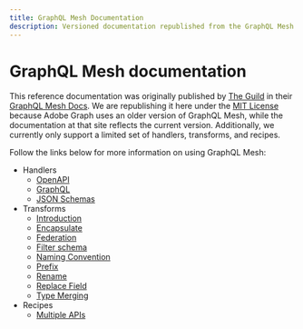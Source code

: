 ```yaml
---
title: GraphQL Mesh Documentation
description: Versioned documentation republished from the GraphQL Mesh documentation site (under the MIT license).
---
```


# GraphQL Mesh documentation

This reference documentation was originally published by [The Guild] in their [GraphQL Mesh Docs]. We are republishing it here under the [MIT License] because Adobe Graph uses an older version of GraphQL Mesh, while the documentation at that site reflects the current version. Additionally, we currently only support a limited set of handlers, transforms, and recipes.

Follow the links below for more information on using GraphQL Mesh:

-  Handlers
   -  [OpenAPI]
   -  [GraphQL]
   -  [JSON Schemas]
-  Transforms
   -  [Introduction]
   -  [Encapsulate]
   -  [Federation]
   -  [Filter schema]
   -  [Naming Convention]
   -  [Prefix]
   -  [Rename]
   -  [Replace Field]
   -  [Type Merging]
-  Recipes
   -  [Multiple APIs]

<!-- Link Definitions -->
[OpenAPI]: handlers/openapi.md
[GraphQL]: handlers/graphql.md
[JSON Schemas]: handlers/json-schema.md
[Introduction]: transforms/transforms-introduction.md
[Encapsulate]: transforms/encapsulate.md
[Federation]: transforms/federation.md
[Filter schema]: transforms/filter-schema.md
[Naming Convention]: transforms/naming-convention.md
[Prefix]: transforms/prefix.md
[Rename]: transforms/rename.md
[Replace Field]: transforms/replace-field.md
[Type Merging]: transforms/type-merging.md
[Multiple APIs]: multiple-apis.md
[The Guild]: https://www.the-guild.dev/
[MIT License]: https://github.com/Urigo/graphql-mesh/blob/master/LICENSE#L3
[GraphQL Mesh Docs]: https://www.graphql-mesh.com/docs/
